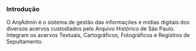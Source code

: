 ### Introdução

O ArqAdmin é o sistema de gestão das informações e mídias digitais dos diversos acervos custodiados pelo Arquivo Histórico de São Paulo. Integram os acervos Textuais, Cartográficos, Fotográficos e Registros de Sepultamento.
